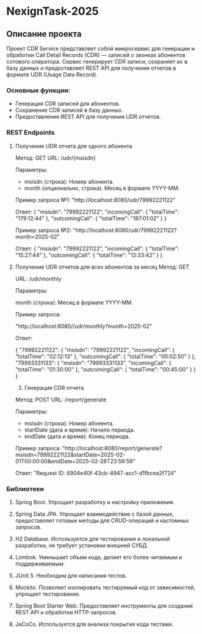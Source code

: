 # NexignTask-2025

## Описание проекта
Проект CDR Service представляет собой микросервис для генерации и обработки Call Detail Records (CDR) — записей о звонках абонентов сотового оператора. Сервис генерирует CDR записи, сохраняет их в базу данных и предоставляет REST API для получения отчетов в формате UDR (Usage Data Record).

### Основные функции:

- Генерация CDR записей для абонентов.
- Сохранение CDR записей в базу данных.
- Предоставление REST API для получения UDR отчетов.

### REST Endpoints

1. Получение UDR отчета для одного абонента
   
   Метод: GET
   URL: /udr/{msisdn}

   Параметры:
   - msisdn (строка): Номер абонента.
   - month (опционально, строка): Месяц в формате YYYY-MM.

   Пример запроса №1:
   "http://localhost:8080/udr/79992221122"

   Ответ:
   {
     "msisdn": "79992221122",
     "incomingCall": {
       "totalTime": "179:12:44"
     },
     "outcomingCall": {
       "totalTime": "187:01:02"
     }
   }
   
   Пример запроса №2:
   "http://localhost:8080/udr/79992221122?month=2025-02"
   
   Ответ:
   {
     "msisdn": "79992221122",
     "incomingCall": {
       "totalTime": "15:27:44"
     },
     "outcomingCall": {
       "totalTime": "13:33:42"
     }
   }
   
3. Получение UDR отчетов для всех абонентов за месяц
   Метод: GET

   URL: /udr/monthly
   
   Параметры:
   
   month (строка): Месяц в формате YYYY-MM.
   
   Пример запроса:
   
   "http://localhost:8080//udr/monthly?month=2025-02"
   
   Ответ:
   
   {
      "79992221122": {
         "msisdn": "79992221122",
         "incomingCall": {
            "totalTime": "02:12:13"
         },
         "outcomingCall": {
            "totalTime": "00:02:50"
         }
      },
      "79993331133": {
         "msisdn": "79993331133",
         "incomingCall": {
            "totalTime": "01:30:00"
         },
         "outcomingCall": {
            "totalTime": "00:45:00"
         }
      }
   }

   3. Генерация CDR отчета

   Метод: POST
   URL: /report/generate

   Параметры:
   - msisdn (строка): Номер абонента.
   - startDate (дата и время): Начало периода.
   - endDate (дата и время): Конец периода.
   
   Пример запроса:
   "http://localhost:8080/report/generate?msisdn=79992221122&startDate=2025-02-01T00:00:00&endDate=2025-02-28T23:59:59"

   Ответ: "Request ID: 6904e40f-43cb-4947-acc1-d1fbcea2f724"

   
### Библиотеки

   1. Spring Boot. Упрощает разработку и настройку приложения.
   
   2. Spring Data JPA. Упрощает взаимодействие с базой данных, предоставляет готовые методы для CRUD-операций и кастомных запросов.
   
   3. H2 Database. Используется для тестирования и локальной разработки, не требует установки внешней СУБД.
   
   4. Lombok. Уменьшает объем кода, делает его более читаемым и поддерживаемым.
   
   5. JUnit 5. Необходим для написания тестов. 
   
   6. Mockito. Позволяет изолировать тестируемый код от зависимостей, упрощает тестирование.
   
   7. Spring Boot Starter Web. Предоставляет инструменты для создания REST API и обработки HTTP-запросов.
   
   8. JaCoCo. Используется для анализа покрытия кода тестами.
